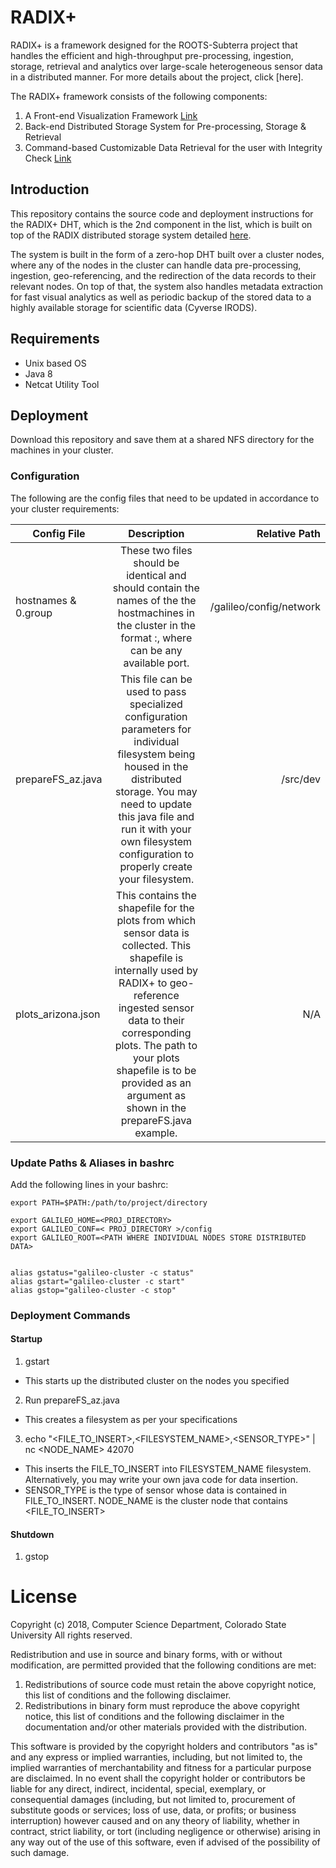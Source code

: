 # RADIX+

RADIX+ is a framework designed for the ROOTS-Subterra project that handles the efficient and high-throughput pre-processing, ingestion, storage, retrieval and analytics over large-scale heterogeneous sensor data in a distributed manner. For more details about the project, click [here].

The RADIX+ framework consists of the following components:
1)	A Front-end Visualization Framework [Link](http://radix.cs.colostate.edu/)
2)	Back-end Distributed Storage System for Pre-processing, Storage & Retrieval
3)	Command-based Customizable Data Retrieval for the user with Integrity Check [Link](https://bitbucket.org/InsertCoolNameHere/rig/)

## Introduction

This repository contains the source code and deployment instructions for the RADIX+ DHT, which is the 2nd component in the list, which is built on top of the RADIX distributed storage system detailed [here](https://ieeexplore.ieee.org/abstract/document/8672229). 

The system is built in the form of a zero-hop DHT built over a cluster nodes, where any of the nodes in the cluster can handle data pre-processing, ingestion, geo-referencing, and the redirection of the data records to their relevant nodes. On top of that, the system also handles metadata extraction for fast visual analytics as well as periodic backup of the stored data to a highly available storage for scientific data (Cyverse IRODS).

## Requirements
-  Unix based OS
-  Java 8
-  Netcat Utility Tool

## Deployment
Download this repository and save them at a shared NFS directory for the machines in your cluster. 




### Configuration

The following are the config files that need to be updated in accordance to your cluster requirements:


|Config File|  Description  |Relative Path|
| --------- |:-------------:| -----------:|
|hostnames & 0.group | These two files should be identical and should contain the names of the the hostmachines in the cluster in the format <hostname>:<port>, where <port> can be any available port.	| /galileo/config/network
|prepareFS_az.java |	This file can be used to pass specialized configuration parameters for individual filesystem being housed in the distributed storage. You may need to update this java file and run it with your own filesystem configuration to properly create your filesystem. | /src/dev
|plots_arizona.json | This contains the shapefile for the plots from which sensor data is collected. This shapefile is internally used by RADIX+ to geo-reference ingested sensor data to their corresponding plots. The path to your plots shapefile is to be provided as an argument as shown in the prepareFS.java example. | N/A


### Update Paths & Aliases in bashrc

Add the following lines in your bashrc:
```
export PATH=$PATH:/path/to/project/directory

export GALILEO_HOME=<PROJ_DIRECTORY> 
export GALILEO_CONF=< PROJ_DIRECTORY >/config
export GALILEO_ROOT=<PATH WHERE INDIVIDUAL NODES STORE DISTRIBUTED DATA>


alias gstatus="galileo-cluster -c status"
alias gstart="galileo-cluster -c start"
alias gstop="galileo-cluster -c stop"

```

### Deployment Commands

#### Startup

1.	gstart
   - This starts up the distributed cluster on the nodes you specified
2.	Run prepareFS_az.java
   - This creates a filesystem as per your specifications
3.	echo "<FILE_TO_INSERT>,<FILESYSTEM_NAME>,<SENSOR_TYPE>" | nc <NODE_NAME> 42070
   - This inserts the FILE_TO_INSERT into FILESYSTEM_NAME filesystem. Alternatively, you may write your own java code for data insertion.
   - SENSOR_TYPE is the type of sensor whose data is contained in FILE_TO_INSERT. NODE_NAME is the cluster node that contains <FILE_TO_INSERT>
	
#### Shutdown

1.	gstop


# License
Copyright (c) 2018, Computer Science Department, Colorado State University
All rights reserved.

Redistribution and use in source and binary forms, with or without modification,
are permitted provided that the following conditions are met:

1. Redistributions of source code must retain the above copyright notice, this
   list of conditions and the following disclaimer.
2. Redistributions in binary form must reproduce the above copyright notice,
   this list of conditions and the following disclaimer in the documentation
   and/or other materials provided with the distribution.

This software is provided by the copyright holders and contributors "as is" and
any express or implied warranties, including, but not limited to, the implied
warranties of merchantability and fitness for a particular purpose are
disclaimed. In no event shall the copyright holder or contributors be liable for
any direct, indirect, incidental, special, exemplary, or consequential damages
(including, but not limited to, procurement of substitute goods or services;
loss of use, data, or profits; or business interruption) however caused and on
any theory of liability, whether in contract, strict liability, or tort
(including negligence or otherwise) arising in any way out of the use of this
software, even if advised of the possibility of such damage.
